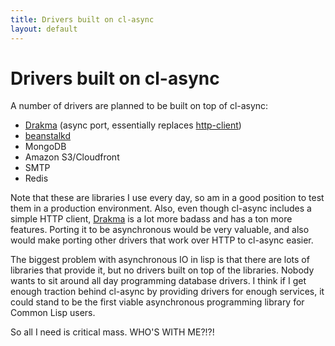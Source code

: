 ```yaml
---
title: Drivers built on cl-async
layout: default
---
```


Drivers built on cl-async
=========================
A number of drivers are planned to be built on top of cl-async:

- [Drakma](https://github.com/orthecreedence/drakma-async)
(async port, essentially replaces [http-client](/cl-async/http#http-client))
- [beanstalkd](https://github.com/orthecreedence/beanstalk-async)
- MongoDB
- Amazon S3/Cloudfront
- SMTP
- Redis

Note that these are libraries I use every day, so am in a good position to test
them in a production environment. Also, even though cl-async includes a simple
HTTP client, [Drakma](http://weitz.de/drakma/) is a lot more badass and has a
ton more features. Porting it to be asynchronous would be very valuable, and
also would make porting other drivers that work over HTTP to cl-async easier.

The biggest problem with asynchronous IO in lisp is that there are lots of
libraries that provide it, but no drivers built on top of the libraries. Nobody
wants to sit around all day programming database drivers. I think if I get
enough traction behind cl-async by providing drivers for enough services, it
could stand to be the first viable asynchronous programming library for Common
Lisp users.

So all I need is critical mass. WHO'S WITH ME?!?!

